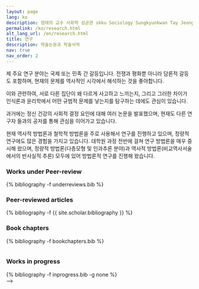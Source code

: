 ```yaml
---
layout: page
lang: ko
description: 정태의 교수 사회학 성균관 skku Sociology Sungkyunkwan Tay Jeong
permalink: /ko/research.html
alt_lang_url: /en/research.html
title: 연구
description: 학술논문과 학술서적
nav: true
nav_order: 2
---
```

<!-- ko/publications.md -->
제 주요 연구 분야는 국제 또는 민족 간 갈등입니다. 전쟁과 평화뿐 아니라 담론적 갈등도 포함하며, 현재의 문제를 역사적인 시각에서 해석하는 것을 좋아합니다.

이와 관련하여, 서로 다른 집단이 왜 다르게 사고하고 느끼는지, 그리고 그러한 차이가 인식론과 윤리학에서 어떤 규범적 문제를 낳는지를 탐구하는 데에도 관심이 있습니다.

과거에는 정신 건강의 사회적 결정 요인에 대해 여러 논문을 발표했으며, 현재도 다른 연구자 들과의 공저를 통해 관심을 이어가고 있습니다.

현재 역사적 방법론과 철학적 방법론을 주로 사용해서 연구를 진행하고 있으며, 정량적 연구에도 많은 경험을 가지고 있습니다. 대학원 과정 전반에 걸쳐 연구 방법론을 매우 중시해 왔으며, 정량적 방법론(다층모형 및 인과추론 분야)과 역사적 방법론(비교역사서술에서의 반사실적 추론) 모두에 있어 방법론적 연구를 진행해 왔습니다.

<h3>Works under Peer-review</h3>
<div class="publications">
{% bibliography -f underreviews.bib %}
</div>

<h3>Peer-reviewed articles</h3>
<div class="publications">
{% bibliography -f {{ site.scholar.bibliography }} %}
</div>

<h3>Book chapters</h3>
<div class="publications">
{% bibliography -f bookchapters.bib %}
</div>

<!-->
<div style="height: 1em;"></div>
<h3>Works in progress</h3>
<div class="publications-noyear">
{% bibliography -f inprogress.bib -g none %}
</div>
-->
